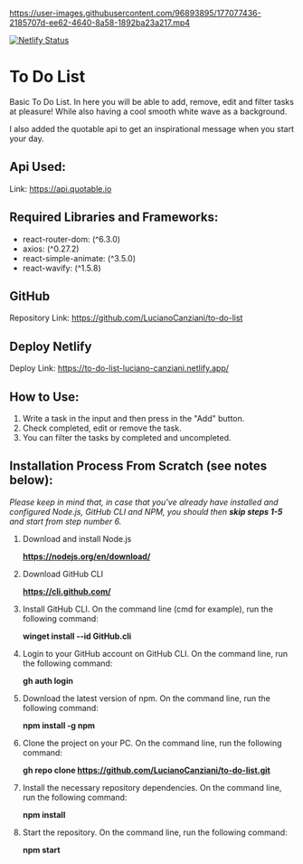https://user-images.githubusercontent.com/96893895/177077436-2185707d-ee62-4640-8a58-1892ba23a217.mp4

[![Netlify Status](https://api.netlify.com/api/v1/badges/efa2ef03-c249-4bba-a4a6-6bd37270497c/deploy-status)](https://app.netlify.com/sites/to-do-list-luciano-canziani/deploys)

# To Do List

Basic To Do List. In here you will be able to add, remove, edit and filter tasks at pleasure! While also having a cool smooth white wave as a background.

I also added the quotable api to get an inspirational message when you start your day.

## Api Used:

Link: https://api.quotable.io

## Required Libraries and Frameworks:

* react-router-dom: (^6.3.0)
* axios: (^0.27.2)
* react-simple-animate: (^3.5.0)
* react-wavify: (^1.5.8)

## GitHub 

Repository Link: https://github.com/LucianoCanziani/to-do-list

## Deploy Netlify

Deploy Link: https://to-do-list-luciano-canziani.netlify.app/

## How to Use:
1. Write a task in the input and then press in the "Add" button.
2. Check completed, edit or remove the task.
3. You can filter the tasks by completed and uncompleted.

## Installation Process From Scratch (see notes below):
   *Please keep in mind that, in case that you've already have installed and configured Node.js, GitHub CLI and NPM, you should then **skip steps 1-5** and start from step number 6.*
   
1. Download and install Node.js

   **https://nodejs.org/en/download/**
   
2. Download GitHub CLI

   **https://cli.github.com/**
   
3. Install GitHub CLI. On the command line (cmd for example), run the following command:

   **winget install --id GitHub.cli**
   
4. Login to your GitHub account on GitHub CLI. On the command line, run the following command:

   **gh auth login**

5. Download the latest version of npm. On the command line, run the following command:

   **npm install -g npm**
   
6. Clone the project on your PC. On the command line, run the following command: 
   
   **gh repo clone https://github.com/LucianoCanziani/to-do-list.git**
   
7. Install the necessary repository dependencies. On the command line, run the following command:

   **npm install**

8. Start the repository. On the command line, run the following command: 
   
   **npm start**
